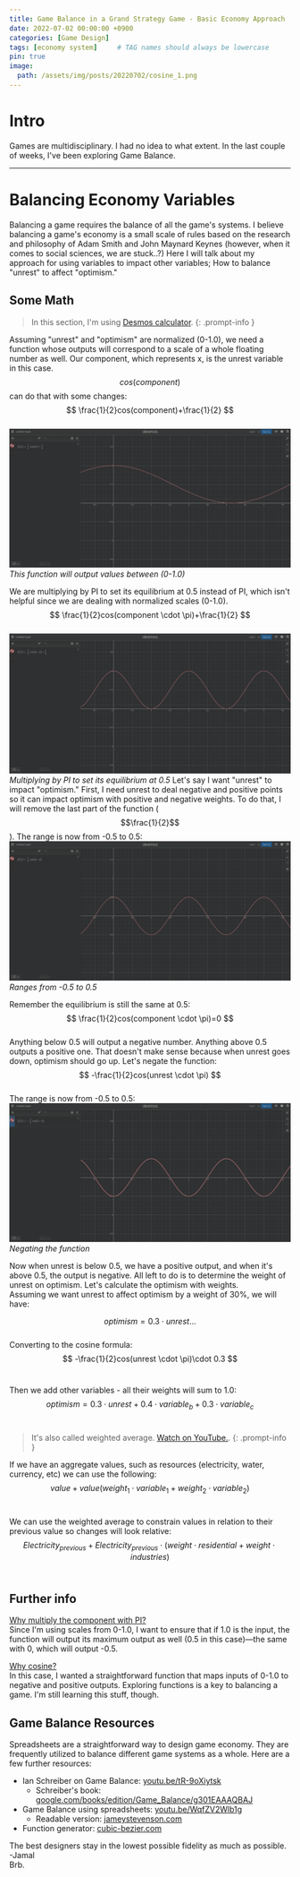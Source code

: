 ```yaml
---
title: Game Balance in a Grand Strategy Game - Basic Economy Approach
date: 2022-07-02 00:00:00 +0900
categories: [Game Design]
tags: [economy system]     # TAG names should always be lowercase
pin: true
image:
  path: /assets/img/posts/20220702/cosine_1.png
---
```


# Intro
Games are multidisciplinary. I had no idea to what extent.
In the last couple of weeks, I've been exploring Game Balance.

---
# Balancing Economy Variables
Balancing a game requires the balance of all the game's systems. I believe balancing a game's economy is a small scale of rules based on the research and philosophy of Adam Smith and John Maynard Keynes (however, when it comes to social sciences, we are stuck..?) Here I will talk about my approach for using variables to impact other variables; How to balance "unrest" to affect "optimism."


<h2>Some Math</h2>

> In this section, I'm using <a href="https://www.desmos.com/calculator" target="_blank">Desmos calculator</a>.
{: .prompt-info } 

Assuming "unrest" and "optimism" are normalized (0-1.0), we need a function whose outputs will correspond to a scale of a whole floating number as well.
Our component, which represents x, is the unrest variable in this case. $$ cos(component) $$ can do that with some changes: <br />
$$ \frac{1}{2}cos(component)+\frac{1}{2} $$ <br />
![This function will output values between (0-1.0)](/assets/img/posts/20220702/cosine_1.png)
_This function will output values between (0-1.0)_


We are multiplying by PI to set its equilibrium at 0.5 instead of PI, which isn't helpful since we are dealing with normalized scales (0-1.0).<br />
$$ \frac{1}{2}cos(component \cdot \pi)+\frac{1}{2} $$ <br />
![Multiplying by PI to set its equilibrium at 0.5](/assets/img/posts/20220702/cosine_2.png)
_Multiplying by PI to set its equilibrium at 0.5_
Let's say I want "unrest" to impact "optimism." First, I need unrest to deal negative and positive points so it can impact optimism with positive and negative weights. To do that, I will remove the last part of the function ($$\frac{1}{2}$$).
The range is now from -0.5 to 0.5:
![Ranges from -0.5 to 0.5](/assets/img/posts/20220702/cosine_3.png)
_Ranges from -0.5 to 0.5_

Remember the equilibrium is still the same at 0.5: <br />
$$ \frac{1}{2}cos(component \cdot \pi)=0 $$ <br />
Anything below 0.5 will output a negative number. Anything above 0.5 outputs a positive one.
That doesn't make sense because when unrest goes down, optimism should go up.
Let's negate the function:<br />
$$ -\frac{1}{2}cos(unrest \cdot \pi) $$ <br />
The range is now from -0.5 to 0.5:
![Negating the function](/assets/img/posts/20220702/cosine_4.png)
_Negating the function_

Now when unrest is below 0.5, we have a positive output, and when it's above 0.5, the output is negative.
All left to do is to determine the weight of unrest on optimism. Let's calculate the optimism with weights.<br />
Assuming we want unrest to affect optimism by a weight of 30%, we will have:<br />

$$ optimism = 0.3 \cdot unrest ... $$ <br />
Converting to the cosine formula: <br />
$$ -\frac{1}{2}cos(unrest \cdot \pi)\cdot 0.3 $$ <br />

Then we add other variables - all their weights will sum to 1.0:<br />
$$ optimism = 0.3 \cdot unrest + 0.4 \cdot variable_b + 0.3 \cdot variable_c $$ <br />
> It's also called weighted average. <a href="https://youtu.be/slFqL86q3EA" target="_blank">Watch on YouTube.</a>.
{: .prompt-info } 

If we have an aggregate values, such as resources (electricity, water, currency, etc) we can use the following:<br />
$$ value+value(weight_1 \cdot variable_1 + weight_2 \cdot variable_2) $$ <br />

We can use the weighted average to constrain values in relation to their previous value so changes will look relative:<br />
$$ Electricity_{previous} + Electricity_{previous} \cdot (weight \cdot residential + weight \cdot industries) $$ <br />

<h2>Further info</h2>
<u>Why multiply the component with PI?</u><br />
Since I'm using scales from 0-1.0, I want to ensure that if 1.0 is the input, the function will output its maximum output as well (0.5 in this case)—the same with 0, which will output -0.5.
<br />

<u>Why cosine?</u><br />
In this case, I wanted a straightforward function that maps inputs of 0-1.0 to negative and positive outputs. Exploring functions is a key to balancing a game. I'm still learning this stuff, though.


<h2>Game Balance Resources</h2>
Spreadsheets are a straightforward way to design game economy. They are frequently utilized to balance different game systems as a whole. Here are a few further resources:

<ul>
<li>
Ian Schreiber on Game Balance: <a href="https://youtu.be/tR-9oXiytsk" target="_blank">youtu.be/tR-9oXiytsk</a>
<ul>
<li>
Schreiber's book: <a href="https://www.google.com/books/edition/Game_Balance/g301EAAAQBAJ" target="_blank">google.com/books/edition/Game_Balance/g301EAAAQBAJ</a>
</li>
</ul>
</li>
<li>
Game Balance using spreadsheets: <a href="https://youtu.be/WqfZV2Wlb1g" target="_blank">youtu.be/WqfZV2Wlb1g</a>
<ul>
<li>
Readable version: <a href="http://jameystevenson.com/" target="_blank">jameystevenson.com</a>
</li>
</ul>
</li>
<li>
Function generator: <a href="https://cubic-bezier.com/" target="_blank">cubic-bezier.com</a>
</li>
</ul>


The best designers stay in the lowest possible fidelity as much as possible. -Jamal <br />
Brb.
